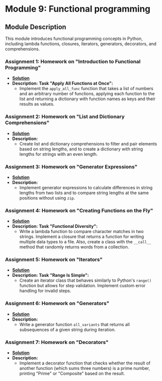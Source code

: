 # Module 9: Functional programming

## Module Description
This module introduces functional programming concepts in Python, 
including lambda functions, closures, iterators, generators, decorators, and comprehensions.

### Assignment 1: Homework on "Introduction to Functional Programming"
- **[Solution](./hw1)**
- **Description:** 
  **Task "Apply All Functions at Once":** 
  - Implement the `apply_all_func` function that takes a list of numbers and an arbitrary number of functions, 
    applying each function to the list 
    and returning a dictionary with function names as keys and their results as values.

### Assignment 2: Homework on "List and Dictionary Comprehensions"
- **[Solution](./hw2)**
- **Description:** 
  - Create list and dictionary comprehensions to filter and pair elements based on string lengths, 
    and to create a dictionary with string lengths for strings with an even length.

### Assignment 3: Homework on "Generator Expressions"
- **[Solution](./hw3)**
- **Description:** 
  - Implement generator expressions to calculate differences in string lengths from two lists 
    and to compare string lengths at the same positions without using `zip`.

### Assignment 4: Homework on "Creating Functions on the Fly"
- **[Solution](./hw4)**
- **Description:** 
  **Task "Functional Diversity":**
  - Write a lambda function to compare character matches in two strings. Implement a closure 
    that returns a function for writing multiple data types to a file. 
    Also, create a class with the `__call__` method that randomly returns words from a collection.

### Assignment 5: Homework on "Iterators"
- **[Solution](./hw5)**
- **Description:** 
  **Task "Range Is Simple":**
  - Create an iterator class that behaves similarly to Python's `range()` function but allows for step validation. 
    Implement custom error handling for invalid steps.

### Assignment 6: Homework on "Generators"
- **[Solution](./hw6)**
- **Description:** 
  - Write a generator function `all_variants` that returns all subsequences of a given string during iteration.

### Assignment 7: Homework on "Decorators"
- **[Solution](./hw7)**
- **Description:** 
  - Implement a decorator function that checks whether the result of another function (which sums three numbers) 
    is a prime number, printing "Prime" or "Composite" based on the result.
